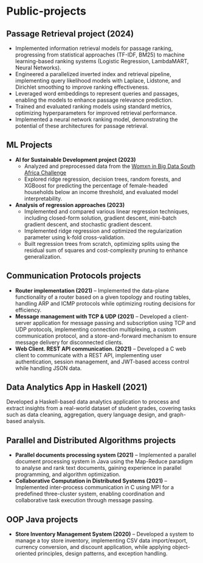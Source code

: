# Public-projects

## Passage Retrieval project (2024)

* Implemented information retrieval models for passage ranking, progressing from statistical approaches (TF-IDF, BM25) to machine learning-based ranking systems (Logistic Regression, LambdaMART, Neural Networks).
* Engineered a parallelized inverted index and retrieval pipeline, implementing query likelihood models with Laplace, Lidstone, and Dirichlet smoothing to improve ranking effectiveness.
* Leveraged word embeddings to represent queries and passages, enabling the models to enhance passage relevance prediction.
* Trained and evaluated ranking models using standard metrics, optimizing hyperparameters for improved retrieval performance.
* Implemented a neural network ranking model, demonstrating the potential of these architectures for passage retrieval.

## ML Projects

* **AI for Sustainable Development project (2023)** 
    * Analyzed and preprocessed data from the [Womxn in Big Data South Africa Challenge](https://zindi.africa/learn/womxn-in-big-data-south-africa-female-headed-households-in-south-africa-challenge-tutorial)
    * Explored ridge regression, decision trees, random forests, and XGBoost for predicting the percentage of female-headed households below an income threshold, and evaluated model interpretability.
* **Analysis of regression approaches (2023)** 
    * Implemented and compared various linear regression techniques, including closed-form solution, gradient descent, mini-batch gradient descent, and stochastic gradient descent. 
    * Implemented ridge regression and optimized the regularization parameter using k-fold cross-validation. 
    * Built regression trees from scratch, optimizing splits using the residual sum of squares and cost-complexity pruning to enhance generalization.

## Communication Protocols projects

* **Router implementation (2021)** – Implemented the data-plane functionality of a router based on a given topology and routing tables, handling ARP and ICMP protocols while optimizing routing decisions for efficiency.
* **Message management with TCP & UDP (2021)** – Developed a client-server application for message passing and subscription using TCP and UDP protocols, implementing connection multiplexing, a custom communication protocol, and a store-and-forward mechanism to ensure message delivery for disconnected clients.
* **Web Client. REST API communication. (2021)** – Developed a C web client to communicate with a REST API, implementing user authentication, session management, and JWT-based access control while handling JSON data.


## Data Analytics App in Haskell (2021)

Developed a Haskell-based data analytics application to process and extract insights from a real-world dataset of student grades, covering tasks such as data cleaning, aggregation, query language design, and graph-based analysis.

## Parallel and Distributed Algorithms projects

* **Parallel documents processing system (2021)** – Implemented a parallel document processing system in Java using the Map-Reduce paradigm to analyse and rank text documents, gaining experience in parallel programming, and algorithm optimization.
* **Collaborative Computation in Distributed Systems (2021)** – Implemented inter-process communication in C using MPI for a predefined three-cluster system, enabling coordination and collaborative task execution through message passing.

## OOP Java projects

* **Store Inventory Management System (2020)** – Developed a system to manage a toy store inventory, implementing CSV data import/export, currency conversion, and discount application, while applying object-oriented principles, design patterns, and exception handling.
